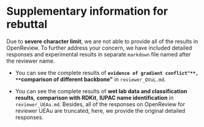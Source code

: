 # Supplementary information for rebuttal

Due to **severe character limit**, we are not able to provide all of the results in OpenReview. To further address your concern, we have included detailed responses and experimental results in separate `markdown` file named after the reviewer name. 

- You can see the complete results of **``evidence of gradient conflict"**, **``comparison of different backbone"** in `reviewer_QVuL.md`.

- You can see the complete results of **wet lab data and classification results**, **comparison with RDKit**, **IUPAC name identification** in `reviewer_UEAu.md`. Besides, all of the responses on OpenReview for reviewer UEAu are truncated, here, we provide the original detailed responses.
